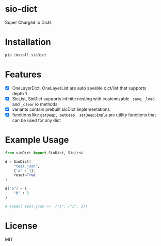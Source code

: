 # sio-dict
Super Charged Io Dicts

# Installation
```bash
pip install sioDict
```

# Features
- [x] OneLayerDict, OneLayerList are auto savable dict/list that supports depth 1
- [x] SioList, SioDict supports infinite nesting with customizable `_save`, `_load` and `_clear` io methods
- [x] variants contain prebuilt sioDict implementations
- [x] functions like `getDeep, setDeep, setDeepSimple` are utility functions that can be used for any dict

# Example Usage
```py
from sioDict import SioDict, SioList

d = SioDict(
    "test.json",
    {"a" : 1},
    reset=True
)

d["a"] = {
    "b" : 2
}

# expect test.json =>  {"a": {"b": 2}}
```

# License
MIT
